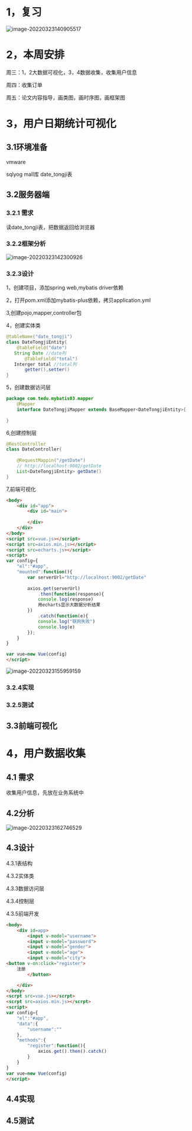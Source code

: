 # 1，复习

![image-20220323140905517](day07.assets/image-20220323140905517.png)

# 2，本周安排

周三：1，2大数据可视化，3，4数据收集，收集用户信息

周四：收集订单

周五：论文内容指导，画类图，画时序图，画框架图

# 3，用户日期统计可视化

## 3.1环境准备

vmware

sqlyog mall库 date_tongji表

## 3.2服务器端

### 3.2.1 需求

读date_tongji表，把数据返回给浏览器

### 3.2.2框架分析

![image-20220323142300926](day07.assets/image-20220323142300926.png)

### 3.2.3设计

1，创建项目，添加spring web,mybatis driver依赖

2，打开pom.xml添加mybatis-plus依赖，拷贝application.yml

3,创建pojo,mapper,controller包

4，创建实体类

```java
@tableName("date_tongji")
class DateTongjiEntity{
    @tableField("date")
   String Date //date列
       @TableField("total")
   Interger total //total列
       getter(),setter()
}
```

5，创建数据访问层

```java
package com.tedu.mybatis03.mapper
    @Mapper
    interface DateTongjiMapper extends BaseMapper<DateTongjiEntity>{
    
}
```

6,创建控制层

```java
@RestController
class DateController{
    
    @RequestMappin("/getDate")
    // http://localhost:9002/getDate
    List<DateTongjiEntity> getDate()
}
```



7,前端可视化

```html
<body>
    <div id="app">
        <div id="main">
            
        </div>
    </div>
</body>
<script src=vue.js></script>
<script src=axios.min.js></script>
<script src=echarts.js></script>
<script>
var config={
    "el":"#app",
    "mounted":function(){
        var serverUrl="http://localhost:9002/getDate"
        
        axios.get(serverUrl)
            .then(function(response){
            console.log(response)
            用echarts显示大数据分析结果
        })
            .catch(function(e){
            console.log("联网失败")
            console.log(e)
        });
    }
}

var vue=new Vue(config)
</script>
```



![image-20220323155959159](day07.assets/image-20220323155959159.png)



### 3.2.4实现

### 3.2.5测试



## 3.3前端可视化

# 4，用户数据收集

## 4.1 需求

收集用户信息，先放在业务系统中

## 4.2分析

![image-20220323162746529](day07.assets/image-20220323162746529.png)

## 4.3设计

4.3.1表结构

4.3.2实体类

4.3.3数据访问层

4.3.4控制层

4.3.5前端开发

```html
<body>
    <div id=app>
        <input v-model="username">
        <input v-model="password">
        <input v-model="gender">
        <input v-model="age">
        <input v-model="city">
<button v-on:click="register">
    注册
        </button>

    </div>
</body>
<scrpt src=vue.js></scrpt>
<scrpt src=axios.min.js></scrpt>
<script>
var config={
    "el":"#app",
    "data":{
        "username":""
    },
    "methods":{
        "register":function(){
            axios.get().then().catch()
        }
    }
}
var vue=new Vue(config)
</script>
```



## 4.4实现

## 4.5测试
